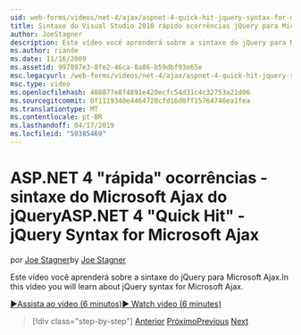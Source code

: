 ```yaml
---
uid: web-forms/videos/net-4/ajax/aspnet-4-quick-hit-jquery-syntax-for-microsoft-ajax
title: Sintaxe do Visual Studio 2010 rápido ocorrências jQuery para Microsoft Ajax | Microsoft Docs
author: JoeStagner
description: Este vídeo você aprenderá sobre a sintaxe do jQuery para Microsoft Ajax.
ms.author: riande
ms.date: 11/16/2009
ms.assetid: 997897e3-8fe2-46ca-8a86-b59dbf93e65e
msc.legacyurl: /web-forms/videos/net-4/ajax/aspnet-4-quick-hit-jquery-syntax-for-microsoft-ajax
msc.type: video
ms.openlocfilehash: 408877e8f4891e420ecfc54d31c4c32753a21d06
ms.sourcegitcommit: 0f1119340e4464720cfd16d0ff15764746ea1fea
ms.translationtype: MT
ms.contentlocale: pt-BR
ms.lasthandoff: 04/17/2019
ms.locfileid: "59385469"
---
```

# <a name="aspnet-4-quick-hit---jquery-syntax-for-microsoft-ajax"></a><span data-ttu-id="02a56-103">ASP.NET 4 "rápida" ocorrências - sintaxe do Microsoft Ajax do jQuery</span><span class="sxs-lookup"><span data-stu-id="02a56-103">ASP.NET 4 "Quick Hit" - jQuery Syntax for Microsoft Ajax</span></span>

<span data-ttu-id="02a56-104">por [Joe Stagner](https://github.com/JoeStagner)</span><span class="sxs-lookup"><span data-stu-id="02a56-104">by [Joe Stagner](https://github.com/JoeStagner)</span></span>

<span data-ttu-id="02a56-105">Este vídeo você aprenderá sobre a sintaxe do jQuery para Microsoft Ajax.</span><span class="sxs-lookup"><span data-stu-id="02a56-105">In this video you will learn about jQuery syntax for Microsoft Ajax.</span></span> 

[<span data-ttu-id="02a56-106">&#9654;Assista ao vídeo (6 minutos)</span><span class="sxs-lookup"><span data-stu-id="02a56-106">&#9654; Watch video (6 minutes)</span></span>](https://channel9.msdn.com/Blogs/ASP-NET-Site-Videos/aspnet-4-quick-hit-jquery-syntax-for-microsoft-ajax)

> [!div class="step-by-step"]
> <span data-ttu-id="02a56-107">[Anterior](aspnet-4-quick-hit-the-scriptloader.md)
> [Próximo](aspnet-4-quick-hit-ajax-data-templates.md)</span><span class="sxs-lookup"><span data-stu-id="02a56-107">[Previous](aspnet-4-quick-hit-the-scriptloader.md)
[Next](aspnet-4-quick-hit-ajax-data-templates.md)</span></span>
